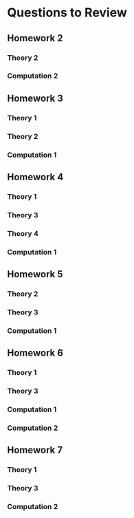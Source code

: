# Questions to Review

## Homework 2

### Theory 2

### Computation 2

## Homework 3

### Theory 1

### Theory 2

### Computation 1

## Homework 4

### Theory 1

### Theory 3

### Theory 4

### Computation 1

## Homework 5

### Theory 2

### Theory 3

### Computation 1

## Homework 6

### Theory 1

### Theory 3

### Computation 1 

### Computation 2

## Homework 7 

### Theory 1

### Theory 3

### Computation 2
